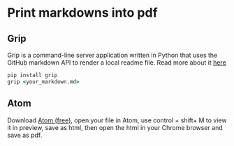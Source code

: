 # Print markdowns into pdf

## Grip
Grip is a command-line server application written in Python that uses the GitHub markdown API to render a local readme file. Read more about it [here](https://github.com/joeyespo/grip)
```cmd
pip install grip  
grip <your_markdown.md>
```
## Atom
Download [Atom (free)](atom.io), open your file in Atom, use control + shift+ M to view it in preview, save as html, then open the html in your Chrome browser and save as pdf.
